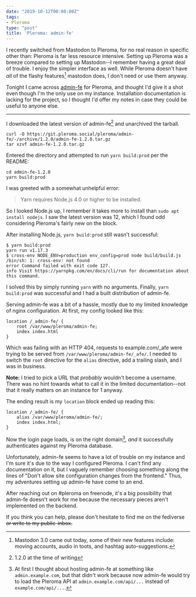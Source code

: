 ```yaml
---
date: "2019-10-12T00:00:00Z"
tags:
- Pleroma
type: "post"
title: 'Pleroma: admin-fe'
---
```


I recently switched from Mastodon to Pleroma, for no real reason in
specific other than: Pleroma is far less resource intensive.
Setting up Pleroma was a breeze compared to setting up Mastodon--I
remember having a great deal of trouble. I enjoy the simpler
interface as well. While Pleroma doesn't have *all* of the flashy
features[^1] mastodon does, I don't need or use them anyway.

Tonight I came across [admin-fe][admin-fe] for Pleroma, and thought I'd
give it a shot even though I'm the only use on my instance. Installation
documentation is lacking for the project, so I thought I'd offer my
notes in case they could be useful to anyone else.

---

I downloaded the latest version of admin-fe[^2] and unarchived the
tarball.

```text
curl -O https://git.pleroma.social/pleroma/admin-fe/-/archive/1.2.0/admin-fe-1.2.0.tar.gz
tar xzvf admin-fe-1.2.0.tar.gz
```

Entered the directory and attempted to run `yarn build:prod` per the
README:

```text
cd admin-fe-1.2.0
yarn build:prod
```

I was greeted with a somewhat unhelpful error:

> Yarn requires Node.js 4.0 or higher to be installed.

So I looked Node.js up, I remember it takes more to install than `sudo
apt install nodejs`. I saw the latest version was 12, which I found odd
considering Pleroma's fairly new on the block.

After installing Node.js, `yarn build:prod` still wasn't successful:

```text
$ yarn build:prod
yarn run v1.17.3
$ cross-env NODE_ENV=production env_config=prod node build/build.js
/bin/sh: 1: cross-env: not found
error Command failed with exit code 127.
info Visit https://yarnpkg.com/en/docs/cli/run for documentation about this command.
```

I solved this by simply running `yarn` with no arguments. Finally,
`yarn build:prod` was successful and I had a built distribution of
admin-fe.

Serving admin-fe was a bit of a hassle, mostly due to my limited
knowledge of nginx configuration. At first, my config looked like this:

```nginx
location /_admin-fe/ {
    root /var/www/pleroma/admin-fe;
    index index.html
}
```

Which was failing with an HTTP 404, requests to example.com/_afe were
trying to be served from `/var/www/pleroma/admin-fe/_afe/`. I needed to
switch the `root` directive for the `alias` directive, add a trailing
slash, and I was in business.

**Note:** I tried to pick a URL that *probably* wouldn't become a
username. There was no hint towards what to call it in the limited
documentation--not that it really matters on an instance for 1 anyway.

The ending result is my `location` block ended up reading this:

```nginx
location /_admin-fe/ {
    alias /var/www/pleroma/admin-fe/;
    index index.html;
}
```

Now the login page loads, is on the right domain[^3], *and* it
successfully authenticates against my Pleroma database.

Unfortunately, admin-fe seems to have a lot of trouble on my instance
and I'm sure it's due to the way I configured Pleroma. I can't find any
documentation on it, but I vaguely remember choosing something along the
lines of "Don't allow site configuration changes from the frontend."
Thus, my adventures setting up admin-fe have come to an end.

After reaching out on #pleroma on freenode, it's a big possibility that
admin-fe doesn't work for me because the necessary pieces aren't
implemented on the backend.

If you think you can help, please don't hesitate to find me on the
fediverse ~~or write to my public-inbox.~~

[admin-fe]: https://git.pleroma.social/pleroma/admin-fe

[^1]: Mastodon 3.0 came out today, some of their new features include:
    moving accounts, audio in toots, and hashtag auto-suggestions.

[^2]: 1.2.0 at the time of writing

[^3]: At first I thought about hosting admin-fe at something like
    `admin.example.com`, but that didn't work because now admin-fe would
    try to load the Pleroma API at `admin.example.com/api/...` instead
    of `example.com/api/...`.
